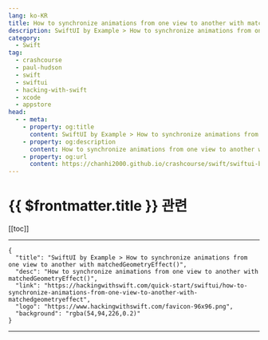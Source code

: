 ```yaml
---
lang: ko-KR
title: How to synchronize animations from one view to another with matchedGeometryEffect()
description: SwiftUI by Example > How to synchronize animations from one view to another with matchedGeometryEffect()
category:
  - Swift
tag: 
  - crashcourse
  - paul-hudson
  - swift
  - swiftui
  - hacking-with-swift
  - xcode
  - appstore
head:
  - - meta:
    - property: og:title
      content: SwiftUI by Example > How to synchronize animations from one view to another with matchedGeometryEffect()
    - property: og:description
      content: How to synchronize animations from one view to another with matchedGeometryEffect()
    - property: og:url
      content: https://chanhi2000.github.io/crashcourse/swift/swiftui-by-example/18-animation/how-to-synchronize-animations-from-one-view-to-another-with-matchedgeometryeffect.html
---
```


# {{ $frontmatter.title }} 관련

[[toc]]

---

```component VPCard
{
  "title": "SwiftUI by Example > How to synchronize animations from one view to another with matchedGeometryEffect()",
  "desc": "How to synchronize animations from one view to another with matchedGeometryEffect()",
  "link": "https://hackingwithswift.com/quick-start/swiftui/how-to-synchronize-animations-from-one-view-to-another-with-matchedgeometryeffect",
  "logo": "https://www.hackingwithswift.com/favicon-96x96.png",
  "background": "rgba(54,94,226,0.2)"
}
```

---

<TagLinks />